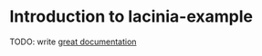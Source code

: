 # Introduction to lacinia-example

TODO: write [great documentation](http://jacobian.org/writing/what-to-write/)
